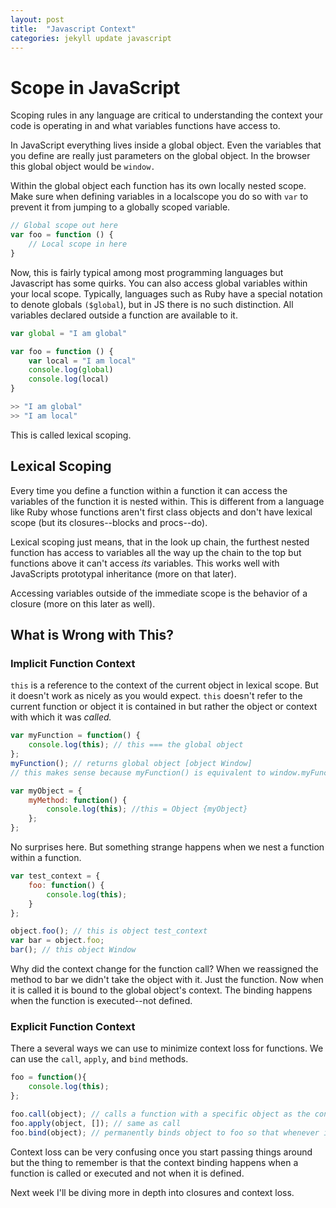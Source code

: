 ```yaml
---
layout: post
title:  "Javascript Context"
categories: jekyll update javascript 
---
```


# Scope in JavaScript
Scoping rules in any language are critical to understanding the context your code is operating in and what variables functions have access to.

In JavaScript everything lives inside a global object. Even the variables that you define are really just parameters on the global object. In the browser this global object would be `window.`

Within the global object each function has its own locally nested scope. Make sure when defining variables in a localscope you do so with `var` to prevent it from jumping to a globally scoped variable.

``` javascript
// Global scope out here
var foo = function () {
    // Local scope in here
}
```

Now, this is fairly typical among most programming languages but Javascript has some quirks. You can also access global variables within your local scope. Typically, languages such as Ruby have a special notation to denote globals `($global`), but in JS there is no such distinction. All variables declared outside a function are available to it.

``` javascript
var global = "I am global"

var foo = function () {
    var local = "I am local"
    console.log(global)
    console.log(local)
}

>> "I am global"
>> "I am local"
```

This is called lexical scoping.

## Lexical Scoping
Every time you define a function within a function it can access the variables of the function it is nested within. This is different from a language like Ruby whose functions aren't first class objects and don't have lexical scope (but its closures--blocks and procs--do).

Lexical scoping just means, that in the look up chain, the furthest nested function has access to variables all the way up the chain to the top but functions above it can't access *its* variables. This works well with JavaScripts prototypal inheritance (more on that later).

Accessing variables outside of the immediate scope is the behavior of a closure (more on this later as well).

## What is Wrong with This?
### Implicit Function Context
`this` is a reference to the context of the current object in lexical scope. But it doesn't work as nicely as you would expect. `this` doesn't refer to the current function or object it is contained in but rather the object or context with which it was *called.*

```javascript
var myFunction = function() {
    console.log(this); // this === the global object
};
myFunction(); // returns global object [object Window]
// this makes sense because myFunction() is equivalent to window.myFunction()

var myObject = {
    myMethod: function() {
        console.log(this); //this = Object {myObject}
    };
};
```

No surprises here. But something strange happens when we nest a function within a function.

``` javascript
var test_context = {
    foo: function() {
        console.log(this);
    }
};

object.foo(); // this is object test_context
var bar = object.foo;
bar(); // this object Window
```

Why did the context change for the function call? When we reassigned the method to bar we didn't take the object with it. Just the function. Now when it is called it is bound to the global object's context. The binding happens when the function is executed--not defined.

### Explicit Function Context
There a several ways we can use to minimize context loss for functions. We can use the `call`, `apply`, and `bind` methods.

``` javascript
foo = function(){
    console.log(this);
};

foo.call(object); // calls a function with a specific object as the context would log object
foo.apply(object, []); // same as call
foo.bind(object); // permanently binds object to foo so that whenever it is called it is called within that context.
```

Context loss can be very confusing once you start passing things around but the thing to remember is that the context binding happens when a function is called or executed and not when it is defined.

Next week I'll be diving more in depth into closures and context loss.
